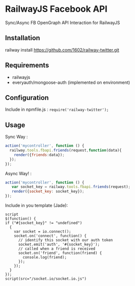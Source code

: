 RailwayJS Facebook API
======================
Sync/Async FB OpenGraph API Interaction for RailwayJS


Installation
------------
railway install https://github.com/1602/railway-twitter.git
    
Requirements
------------

* railwayjs
* everyauth/mongoose-auth (implemented on environment)
    
Configuration
-------------
Include in npmfile.js :
`require('railway-twitter');`

Usage
-----

Sync Way :
```javascript
action('mycontroller', function () {
  railway.tools.fbapi.friends(request,function(data){
    render({friends:data});
  });
});
```

Async Way! :
```javascript
action('mycontroller', function () {
   var socket_key = railway.tools.fbapi.friends(request);
   render({socket_key: socket_key});
});
```
  
  
 Include in you template (Jade):
```Jade-lang
script
$(function() {
if ("#{socket_key}" != "undefined")
  {
    var socket = io.connect();
    socket.on('connect', function() {
      // identify this socket with our auth token
      socket.emit('auth', '#{socket_key}');
      // called when a friend is received
      socket.on('friend', function(friend) {
        console.log(friend);
      });
    });
  }
});
script(src="/socket.io/socket.io.js")
```